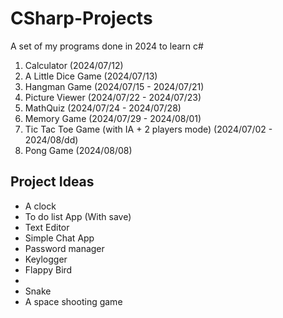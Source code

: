 # CSharp-Projects
A set of my programs done in 2024 to learn c#

1. Calculator (2024/07/12)
2. A Little Dice Game (2024/07/13)
3. Hangman Game (2024/07/15 - 2024/07/21)
4. Picture Viewer (2024/07/22 - 2024/07/23)
5. MathQuiz (2024/07/24 - 2024/07/28)
6. Memory Game (2024/07/29 - 2024/08/01)
7. Tic Tac Toe Game (with IA + 2 players mode) (2024/07/02 - 2024/08/dd) 
8. Pong Game (2024/08/08)
  
## Project Ideas

- A clock
- To do list App (With save)
- Text Editor
- Simple Chat App
- Password manager
- Keylogger
- Flappy Bird
- 
- Snake
- A space shooting game
